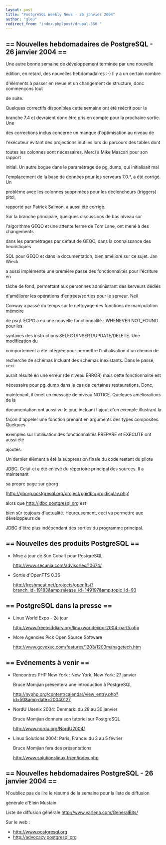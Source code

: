 ```yaml
---
layout: post
title: "PostgreSQL Weekly News - 26 janvier 2004"
author: "gleu"
redirect_from: "index.php?post/drupal-350 "
---
```



<h2>== Nouvelles hebdomadaires de PostgreSQL - 26 janvier 2004 ==</h2>

<p>Une autre bonne semaine de développement terminée par une nouvelle

édition, en retard, des nouvelles hebdomadaires :-) Il y a un certain nombre

d'éléments à passer en revue et un changement de structure, donc commençons tout

de suite.<!--break-->

</p>

<p>Quelques correctifs disponibles cette semaine ont été réécrit pour la

branche 7.4 et devraient donc être pris en compte pour la prochaine sortie. Une

des corrections inclus concerne un manque d'optimisation au niveau de

l'exécuteur évitant des projections inutiles lors du parcours des tables dont

toutes les colonnes sont nécessaires. Merci à Mike Mascari pour son rapport

initial. Un autre bogue dans le paramètrage de pg_dump, qui initialisait mal

l'emplacement de la base de données pour les serveurs 7.0.*, a été corrigé. Un

problème avec les colonnes supprimées pour les déclencheurs (triggers) pltcl,

rapporté par Patrick Salmon, a aussi été corrigé.</p>

<p>Sur la branche principale, quelques discussions de bas niveau sur

l'algorithme GEQO et une attente ferme de Tom Lane, ont mené à des changements

dans les paramètrages par défaut de GEQO, dans la connaissance des heuristiques

SQL pour GEQO et dans la documentation, bien amélioré sur ce sujet. Jan Wieck

a aussi implémenté une première passe des fonctionnalités pour l'écriture en

tâche de fond, permettant aux personnes administrant des serveurs dédiés

d'améliorer les opérations d'entrées/sorties pour le serveur. Neil

Conway a passé du temps sur le nettoyage des fonctions de manipulation mémoire

de psql. ECPG a eu une nouvelle fonctionnalité&nbsp;: WHENEVER NOT_FOUND pour les

syntaxes des instructions SELECT/INSERT/UPDATE/DELETE. Une modification du

comportement a été intégrée pour permettre l'initialisation d'un chemin de

recherche de schémas incluant des schémas inexistants. Dans le passé, ceci

aurait résulté en une erreur (de niveau ERROR) mais cette fonctionnalité est

nécessaire pour pg_dump dans le cas de certaines restaurations. Donc,

maintenant, il émet un message de niveau NOTICE. Quelques améliorations de la

documentation ont aussi vu le jour, incluant l'ajout d'un exemple illustrant la

façon d'appeler une fonction prenant en arguments des types composites. Quelques

exemples sur l'utilisation des fonctionnalités PREPARE et EXECUTE ont aussi été

ajoutés.</p>

<p>Un dernier élément a été la suppression finale du code restant du pilote

JDBC. Celui-ci a été enlévé du répertoire principal des sources. Il a maintenant

sa propre page sur gborg

(<a href="http://gborg.postgresql.org/project/pgjdbc/projdisplay.php">http://gborg.postgresql.org/project/pgjdbc/projdisplay.php</a>)

alors que <a href="http://jdbc.postgresql.org/">http://jdbc.postgresql.org</a> est

bien sûr toujours d'actualité. Heureusement, ceci va permettre aux développeurs de

JDBC d'être plus indépendant des sorties du programme principal.</p>

<!--more-->


<h2>== Nouvelles des produits PostgreSQL ==</h2>

<ul>

<li>Mise à jour de Sun Cobalt pour PostgreSQL<br />

<a href="http://www.secunia.com/advisories/10674/">http://www.secunia.com/advisories/10674/</a></li>

<li>Sortie d'OpenFTS 0.36<br />

<a href="http://freshmeat.net/projects/openfts/?branch_id=19183&amp;release_id=149197&amp;topic_id=93">http://freshmeat.net/projects/openfts/?branch_id=19183&amp;release_id=149197&amp;topic_id=93</a></li>

</ul>

<h2>== PostgreSQL dans la presse ==</h2>

<ul>

<li>Linux World Expo - 2è jour<br />

<a href="http://www.freebsddiary.org/linuxworldexpo-2004-part5.php">http://www.freebsddiary.org/linuxworldexpo-2004-part5.php</a>

</li>

<li>More Agencies Pick Open Source Software<br />

<a href="http://www.govexec.com/features/1203/1203managetech.htm">http://www.govexec.com/features/1203/1203managetech.htm</a>

</li>

</ul>

<h2>== Evénements à venir ==</h2>

<ul>

<li>Rencontres PHP New York : New York, New York: 27 janvier<br />

Bruce Momjian présentera une introduction à PostgreSQL<br />

<a href="http://nyphp.org/content/calendar/view_entry.php?id=50&amp;date=20040127">http://nyphp.org/content/calendar/view_entry.php?id=50&amp;date=20040127</a></li>

<li>NordU Usenix 2004: Denmark: du 28 au 30 janvier<br />

Bruce Momjian donnera son tutoriel sur PostgreSQL<br />

<a href="http://www.nordu.org/NordU2004/">http://www.nordu.org/NordU2004/</a></li>

<li>Linux Solutions 2004: Paris, France: du 3 au 5 février<br />

Bruce Momjian fera des présentations<br />

<a href="http://www.solutionslinux.fr/en/index.php">http://www.solutionslinux.fr/en/index.php</a></li>

</ul>

<h2>== Nouvelles hebdomadaires PostgreSQL - 26 janvier 2004 ==</h2>

<p>N'oubliez pas de lire le résumé de la semaine pour la liste de diffusion

générale d'Elein Mustain</p>

<p>Liste de diffusion générale <a href="http://www.varlena.com/GeneralBits/">http://www.varlena.com/GeneralBits/</a>

</p>

<p>Sur le web :

</p>

<ul>

<li><a href="http://www.postgresql.org">http://www.postgresql.org</a></li>

<li><a href="http://advocacy.postgresql.org">http://advocacy.postgresql.org</a></li>

</ul>